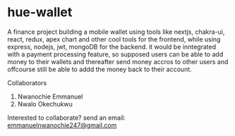 # hue-wallet
A finance project building a mobile wallet using tools like nextjs, chakra-ui, react, redux, apex chart and other cool tools for the frontend, while using express, nodejs, jwt, mongoDB for the backend. it would be inntegrated with a payment processing feature, so supposed users can be able to add money to their wallets and thereafter send money accros to other users and offcourse still be able to addd the money back to their account.


Collaborators
1. Nwanochie Emmanuel
2. Nwalo Okechukwu

Interested to collaborate? send an email: emmanuelnwanochie247@gmail.com
